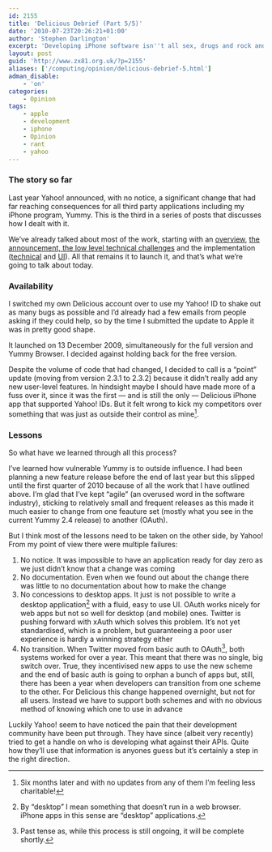 ```yaml
---
id: 2155
title: 'Delicious Debrief (Part 5/5)'
date: '2010-07-23T20:26:21+01:00'
author: 'Stephen Darlington'
excerpt: 'Developing iPhone software isn''t all sex, drugs and rock and roll. Sometime you have to make difficult changes because of things outside your control. Here is part five of my story from late last year.'
layout: post
guid: 'http://www.zx81.org.uk/?p=2155'
aliases: ['/computing/opinion/delicious-debrief-5.html']
adman_disable:
    - 'on'
categories:
    - Opinion
tags:
    - apple
    - development
    - iphone
    - Opinion
    - rant
    - yahoo
---
```


### The story so far

Last year Yahoo! announced, with no notice, a significant change that had far reaching consequences for all third party applications including my iPhone program, Yummy. This is the third in a series of posts that discusses how I dealt with it.

We’ve already talked about most of the work, starting with an [overview](http://www.zx81.org.uk/computing/opinion/delicious-debrief.html), [the announcement, the low level technical challenges](http://www.zx81.org.uk/computing/opinion/delicious-debrief-2.html) and the implementation ([technical](http://www.zx81.org.uk/computing/opinion/delicious-debrief-3.html) and [UI](http://www.zx81.org.uk/computing/opinion/delicious-debrief-4.html)). All that remains it to launch it, and that’s what we’re going to talk about today.

### Availability

I switched my own Delicious account over to use my Yahoo! ID to shake out as many bugs as possible and I’d already had a few emails from people asking if they could help, so by the time I submitted the update to Apple it was in pretty good shape.

It launched on 13 December 2009, simultaneously for the full version and Yummy Browser. I decided against holding back for the free version.

Despite the volume of code that had changed, I decided to call is a “point” update (moving from version 2.3.1 to 2.3.2) because it didn’t really add any new user-level features. In hindsight maybe I should have made more of a fuss over it, since it was the first — and is still the only — Delicious iPhone app that supported Yahoo! IDs. But it felt wrong to kick my competitors over something that was just as outside their control as mine[^1].

### Lessons

So what have we learned through all this process?

I’ve learned how vulnerable Yummy is to outside influence. I had been planning a new feature release before the end of last year but this slipped until the first quarter of 2010 because of all the work that I have outlined above. I’m glad that I’ve kept “agile” (an overused word in the software industry), sticking to relatively small and frequent releases as this made it much easier to change from one feauture set (mostly what you see in the current Yummy 2.4 release) to another (OAuth).

But I think most of the lessons need to be taken on the other side, by Yahoo! From my point of view there were multiple failures:

1. No notice. It was impossible to have an application ready for day zero as we just didn’t know that a change was coming
2. No documentation. Even when we found out about the change there was little to no documentation about how to make the change
3. No concessions to desktop apps. It just is not possible to write a desktop application[^2] with a fluid, easy to use UI. OAuth works nicely for web apps but not so well for desktop (and mobile) ones. Twitter is pushing forward with xAuth which solves this problem. It’s not yet standardised, which is a problem, but guaranteeing a poor user experience is hardly a winning strategy either
4. No transition. When Twitter moved from basic auth to OAuth[^3], both systems worked for over a year. This meant that there was no single, big switch over. True, they incentivised new apps to use the new scheme and the end of basic auth is going to orphan a bunch of apps but, still, there has been a year when developers can transition from one scheme to the other. For Delicious this change happened overnight, but not for all users. Instead we have to support both schemes and with no obvious method of knowing which one to use in advance

Luckily Yahoo! seem to have noticed the pain that their development community have been put through. They have since (albeit very recently) tried to get a handle on who is developing what against their APIs. Quite how they’ll use that information is anyones guess but it’s certainly a step in the right direction.
[^1]: Six months later and with no updates from any of them I’m feeling less charitable!
[^2]: By “desktop” I mean something that doesn’t run in a web browser. iPhone apps in this sense are “desktop” applications.
[^3]: Past tense as, while this process is still ongoing, it will be complete shortly.

